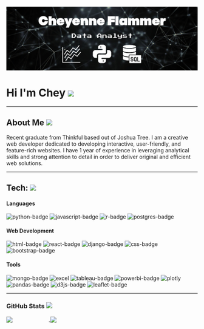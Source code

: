 ![header-img](images\header.jpg)

# Hi I'm Chey <img src="https://img.icons8.com/ios/50/000000/handshake--v2.gif"/>


---
## About Me <img src="https://img.icons8.com/material-outlined/24/000000/edit--v4.png"/>


Recent graduate from Thinkful based out of Joshua Tree. I am a creative web developer dedicated to developing interactive, user-friendly, and feature-rich websites. I have 1 year of experience in leveraging analytical skills and strong attention to detail in order to deliver original and efficient web solutions.

---
## Tech: <img src="https://img.icons8.com/material-outlined/24/000000/edit--v4.png"/>
#### Languages
![python-badge](https://img.shields.io/badge/Language-Python-yellow?style=for-the-badge&logo=python&logoColor=black)
![javascript-badge](https://img.shields.io/badge/Language-JavaScript-yellow?style=for-the-badge&logo=javascript&logoColor=black)
![r-badge](https://img.shields.io/badge/Language-r-yellow?style=for-the-badge&logo=r&logoColor=black)
![postgres-badge](https://img.shields.io/badge/Language-SQL-yellow?style=for-the-badge&logo=postgresql&logoColor=black)
#### Web Development
![html-badge](https://img.shields.io/badge/Web-HTML-yellow?style=for-the-badge&logo=html5&logoColor=black)
![react-badge](https://img.shields.io/badge/Web-React-yellow?style=for-the-badge&logo=react&logoColor=black)
![django-badge](https://img.shields.io/badge/Web-Django-yellow?style=for-the-badge&logo=django&logoColor=black)
![css-badge](https://img.shields.io/badge/Web-CSS-yellow?style=for-the-badge&logo=css3&logoColor=black)
![bootstrap-badge](https://img.shields.io/badge/Web-Bootstrap-yellow?style=for-the-badge&logo=bootstrap&logoColor=black)
#### Tools
![mongo-badge](https://img.shields.io/badge/tools-Mongo%20db-yellow?style=for-the-badge&logo=mongodb&logoColor=black)
![excel](https://img.shields.io/badge/tools-excel-yellow?style=for-the-badge&logo=microsoftexcel&logoColor=black)
![tableau-badge](https://img.shields.io/badge/tools-tableau-yellow?style=for-the-badge&logo=tableau&logoColor=black)
![powerbi-badge](https://img.shields.io/badge/tools-power%20bi-yellow?style=for-the-badge&logo=powerbi&logoColor=black)
![plotly](https://img.shields.io/badge/tools-plotly-yellow?style=for-the-badge&logo=plotly&logoColor=black)
![pandas-badge](https://img.shields.io/badge/tools-pandas-yellow?style=for-the-badge&logo=pandas&logoColor=black)
![d3js-badge](https://img.shields.io/badge/tools-D3.JS-yellow?style=for-the-badge&logo=d3dotjs&logoColor=black)
![leaflet-badge](https://img.shields.io/badge/Tools-leaflet-yellow?style=for-the-badge&logo=leaflet&logoColor=black)

----
### GitHub Stats <img src="https://img.icons8.com/ios-glyphs/30/000000/combo-chart--v2.png"/>
<a href="https://github.com/cheyroseflammer/github-readme-stats">
  <img align="center" style="padding-right: 6rem" src="https://github-readme-stats.vercel.app/api?username=cheyroseflammer&count_private=true&hide=stars&show_icons=true&theme=highcontrast" />
</a>
<a href="https://github.com/cheyroseflammer/github-readme-stats">
  <img align="center" style="height:170px;" src="https://github-readme-stats.vercel.app/api/top-langs/?username=cheyroseflammer&layout=compact&theme=highcontrast" />
</a>

